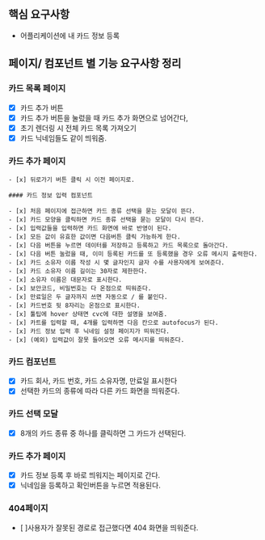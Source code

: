 ## 핵심 요구사항

- 어플리케이션에 내 카드 정보 등록

## 페이지/ 컴포넌트 별 기능 요구사항 정리

### 카드 목록 페이지

- [x] 카드 추가 버튼
- [x] 카드 추가 버튼을 눌렀을 때 카드 추가 화면으로 넘어간다,
- [x] 초기 렌더링 시 전체 카드 목록 가져오기
- [x] 카드 닉네임들도 같이 띄워줌.

### 카드 추가 페이지

    - [x] 뒤로가기 버튼 클릭 시 이전 페이지로.

    #### 카드 정보 입력 컴포넌트

    - [x] 처음 페이지에 접근하면 카드 종류 선택을 묻는 모달이 뜬다.
    - [x] 카드 모양을 클릭하면 카드 종류 선택을 묻는 모달이 다시 뜬다.
    - [x] 입력값들을 입력하면 카드 화면에 바로 반영이 된다.
    - [x] 모든 값이 유효한 값이면 다음버튼 클릭 가능하게 한다.
    - [x] 다음 버튼을 누르면 데이터를 저장하고 등록하고 카드 목록으로 돌아간다.
    - [x] 다음 버튼 눌렀을 때, 이미 등록된 카드를 또 등록했을 경우 오류 메시지 출력한다.
    - [x] 카드 소유자 이름 작성 시 몇 글자인지 글자 수를 사용자에게 보여준다.
    - [x] 카드 소유자 이름 길이는 30자로 제한한다.
    - [x] 소유자 이름은 대문자로 표시한다.
    - [x] 보안코드, 비밀번호는 다 온점으로 띄워준다.
    - [x] 만료일은 두 글자까지 쓰면 자동으로 / 를 붙인다.
    - [x] 카드번호 뒷 8자리는 온점으로 표시한다.
    - [x] 툴팁에 hover 상태면 cvc에 대한 설명을 보여줌.
    - [x] 카트를 입력할 때, 4개를 입력하면 다음 칸으로 autofocus가 된다.
    - [x] 카드 정보 입력 후 닉네임 설정 페이지가 띄워진다.
    - [x] (예외) 입력값이 잘못 들어오면 오류 메시지를 띄워준다.

### 카드 컴포넌트

- [x] 카드 회사, 카드 번호, 카드 소유자명, 만료일 표시한다
- [x] 선택한 카드의 종류에 따라 다른 카드 화면을 띄워준다.

### 카드 선택 모달

- [x] 8개의 카드 종류 중 하나를 클릭하면 그 카드가 선택된다.

### 카드 추가 페이지

- [x] 카드 정보 등록 후 바로 띄워지는 페이지로 간다.
- [x] 닉네임을 등록하고 확인버튼을 누르면 적용된다.

### 404페이지

- [ ]사용자가 잘못된 경로로 접근했다면 404 화면을 띄워준다.
